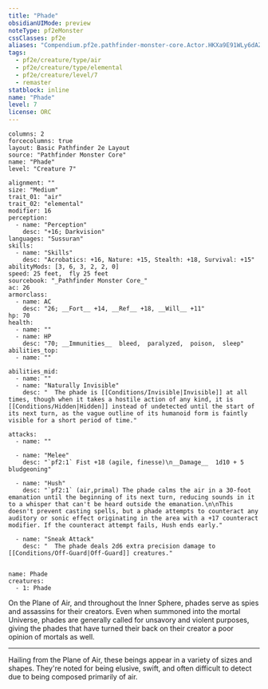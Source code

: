```yaml
---
title: "Phade"
obsidianUIMode: preview
noteType: pf2eMonster
cssClasses: pf2e
aliases: "Compendium.pf2e.pathfinder-monster-core.Actor.HKXa9E91WLy6dAZA" 
tags:
  - pf2e/creature/type/air
  - pf2e/creature/type/elemental
  - pf2e/creature/level/7
  - remaster
statblock: inline
name: "Phade"
level: 7
license: ORC
---
```


```statblock
columns: 2
forcecolumns: true
layout: Basic Pathfinder 2e Layout
source: "Pathfinder Monster Core"
name: "Phade"
level: "Creature 7"

alignment: ""
size: "Medium"
trait_01: "air"
trait_02: "elemental"
modifier: 16
perception:
  - name: "Perception"
    desc: "+16; Darkvision"
languages: "Sussuran"
skills:
  - name: "Skills"
    desc: "Acrobatics: +16, Nature: +15, Stealth: +18, Survival: +15"
abilityMods: [3, 6, 3, 2, 2, 0]
speed: 25 feet,  fly 25 feet
sourcebook: "_Pathfinder Monster Core_"
ac: 26
armorclass:
  - name: AC
    desc: "26; __Fort__ +14, __Ref__ +18, __Will__ +11"
hp: 70
health:
  - name: ""
  - name: HP
    desc: "70; __Immunities__  bleed,  paralyzed,  poison,  sleep"
abilities_top:
  - name: ""

abilities_mid:
  - name: ""
  - name: "Naturally Invisible"
    desc: "  The phade is [[Conditions/Invisible|Invisible]] at all times, though when it takes a hostile action of any kind, it is [[Conditions/Hidden|Hidden]] instead of undetected until the start of its next turn, as the vague outline of its humanoid form is faintly visible for a short period of time."

attacks:
  - name: ""

  - name: "Melee"
    desc: "`pf2:1` Fist +18 (agile, finesse)\n__Damage__  1d10 + 5 bludgeoning"

  - name: "Hush"
    desc: "`pf2:1` (air,primal) The phade calms the air in a 30-foot emanation until the beginning of its next turn, reducing sounds in it to a whisper that can't be heard outside the emanation.\n\nThis doesn't prevent casting spells, but a phade attempts to counteract any auditory or sonic effect originating in the area with a +17 counteract modifier. If the counteract attempt fails, Hush ends early."

  - name: "Sneak Attack"
    desc: "  The phade deals 2d6 extra precision damage to [[Conditions/Off-Guard|Off-Guard]] creatures."
 
```

```encounter-table
name: Phade
creatures:
  - 1: Phade
```



On the Plane of Air, and throughout the Inner Sphere, phades serve as spies and assassins for their creators. Even when summoned into the mortal Universe, phades are generally called for unsavory and violent purposes, giving the phades that have turned their back on their creator a poor opinion of mortals as well.

* * *

Hailing from the Plane of Air, these beings appear in a variety of sizes and shapes. They're noted for being elusive, swift, and often difficult to detect due to being composed primarily of air.
